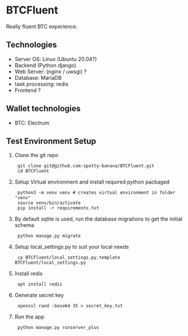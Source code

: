 # BTCFluent

Really fluent BTC experience.

## Technologies

* Server OS: Linux (Ubuntu 20.04?)
* Backend (Python django)
* Web Server: (nginx / uwsgi) ?
* Database: MariaDB
* task processing: redis
* Frontend ?


## Wallet technologies

* BTC: Electrum

## Test Environment Setup

1. Clone the git repo

		git clone git@github.com:spotty-banana/BTCFluent.git
		cd BTCFluent

2. Setup Virtual environment and install required python packaged


		python3 -m venv venv # creates virtual environment in folder "venv"
		source venv/bin/activate
		pip install -r requirements.txt

3. By default sqlite is used, run the database migrations to get the initial schema

		python manage.py migrate

4. Setup local_settings.py to suit your local needs

		cp BTCFluent/local_settings.py.template BTCFluent/local_settings.py

5. Install redis

		apt install redis

6. Generate secret key
		
		openssl rand -base64 35 > secret_key.txt

7. Run the app

		python manage.py runserver_plus
